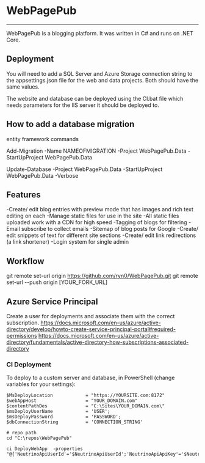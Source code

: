 # WebPagePub
-----
WebPagePub is a blogging platform. It was written in C# and runs on .NET Core.


Deployment
-----
You will need to add a SQL Server and Azure Storage connection string to the appsettings.json file for the web and data projects. Both should have the same values.

The website and database can be deployed using the CI.bat file which needs parameters for the IIS server it should be deployed to. 


How to add a database migration
-----
entity framework commands

Add-Migration -Name NAMEOFMIGRATION -Project WebPagePub.Data -StartUpProject WebPagePub.Data 

Update-Database -Project WebPagePub.Data -StartUpProject WebPagePub.Data -Verbose


Features
-----
-Create/ edit blog entries with preview mode that has images and rich text editing on each
-Manage static files for use in the site 
-All static files uploaded work with a CDN for high speed
-Tagging of blogs for filtering
-Email subscribe to collect emails
-Sitemap of blog posts for Google
-Create/ edit snippets of text for different site sections
-Create/ edit link redirections (a link shortener)
-Login system for single admin


Workflow
-----
git remote set-url origin https://github.com/ryn0/WebPagePub.git
git remote set-url --push origin [YOUR_FORK_URL]

Azure Service Principal
------
Create a user for deployments and associate them with the correct subscription.
https://docs.microsoft.com/en-us/azure/active-directory/develop/howto-create-service-principal-portal#required-permissions
https://docs.microsoft.com/en-us/azure/active-directory/fundamentals/active-directory-how-subscriptions-associated-directory

### CI Deployment 

To deploy to a custom server and database, in PowerShell (change variables for your settings):
```
$MsDeployLocation            = "https://YOURSITE.com:8172"
$webAppHost                  = "YOUR_DOMAIN.com"
$contentPathDes              = "C:\Sites\YOUR_DOMAIN.com\"
$msDeployUserName            = 'USER';
$msDeployPassword            = 'PASSWORD';
$dbConnectionString          = 'CONNECTION_STRING'

# repo path
cd "C:\repos\WebPagePub"

ci DeployWebApp  -properties "@{'NeutrinoApiUserId'='$NeutrinoApiUserId';'NeutrinoApiApiKey'='$NeutrinoApiApiKey';'MsDeployLocation'='$MsDeployLocation';'webAppHost'='$webAppHost';'contentPathDes'='$contentPathDes';'msDeployUserName'='$msDeployUserName';'msDeployPassword'='$msDeployPassword';'dbConnectionString'='$dbConnectionString';}"
```
